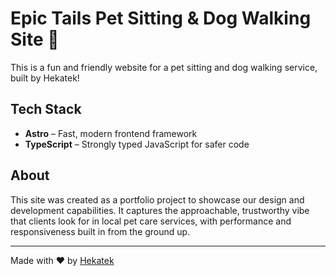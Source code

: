 # Epic Tails Pet Sitting & Dog Walking Site 🐾

This is a fun and friendly website for a pet sitting and dog walking service, built by Hekatek!

## Tech Stack

- **Astro** – Fast, modern frontend framework
- **TypeScript** – Strongly typed JavaScript for safer code

## About

This site was created as a portfolio project to showcase our design and development capabilities. It captures the approachable, trustworthy vibe that clients look for in local pet care services, with performance and responsiveness built in from the ground up.

---

Made with ❤️ by [Hekatek](https://hekateknyc.com)
